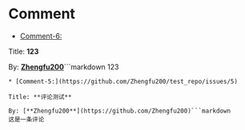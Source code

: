 # Comment

* [Comment-6:](https://github.com/Zhengfu200/test_repo/issues/6)

Title: **123**

By: [**Zhengfu200**](https://github.com/Zhengfu200)```markdown
123
```
* [Comment-5:](https://github.com/Zhengfu200/test_repo/issues/5)

Title: **评论测试**

By: [**Zhengfu200**](https://github.com/Zhengfu200)```markdown
这是一条评论
```
